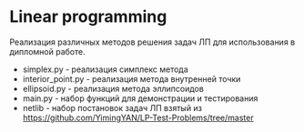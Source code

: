 # Linear programming
Реализация различных методов решения задач ЛП для использования в дипломной работе.

* simplex.py - реализация симплекс метода
* interior_point.py - реализация метода внутренней точки
* ellipsoid.py - реализация метода эллипсоидов
* main.py - набор функций для демонстрации и тестирования
* netlib - набор постановок задач ЛП взятый из https://github.com/YimingYAN/LP-Test-Problems/tree/master
